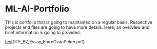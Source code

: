 # ML-AI-Portfolio
This is portfolio that is going to maintained on a regular basis. Respective projects and files are going to have more details. Here, an overview and brief information is going to provided.

[test](https://github.com/emreozan/ML-AI-Portfolio/blob/main/3)DTF_B7_Essay_EmreOzanPeker.pdf)
